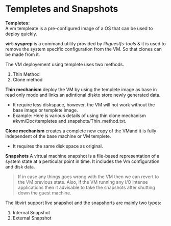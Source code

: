 # Templetes and Snapshots

**Templetes:**    
    A vm templeate is a pre-configured image of a OS that can be used to deploy quickly.
    
   **virt-sysprep** is a command utility provided by *libguestfs-tools* & it is used to remove the system specific configuration from the VM. So that clones can be made from it.
    
 The VM deployement using templete uses two methods.
   1. Thin Method
   2. Clone method  

**Thin mechanism** deploy the VM by using the templete image as base in read only mode and links an adintional diskto store newly generated data.
* It require less diskspace, however, the VM will not work without the base image or templete image.
* Example: Here is various details of using thin clone mechanism #kvm/Doc/templetes and snapshots/Thin_method.txt.
   
**Clone mechanism** creates a complete new copy of the VMand it is fully independent of the base machine or VM templete.
* It requires the same disk space as original.   



**Snapshots**
  A virtual machine snapshot is a file-based representation of a system state at a perticular point in time. It includes the Vm configuration and disk data.
>If in case any things goes wrong with the VM then we can revert to the VM previous state. Also, if the VM running any I/O intense applications then it advisable to take the snapshots after shutting down the guest machine.
      
The libvirt support live snapshot and the snapshorts are mainly two types:
1. Internal Snapshot
2. External Snapshot


